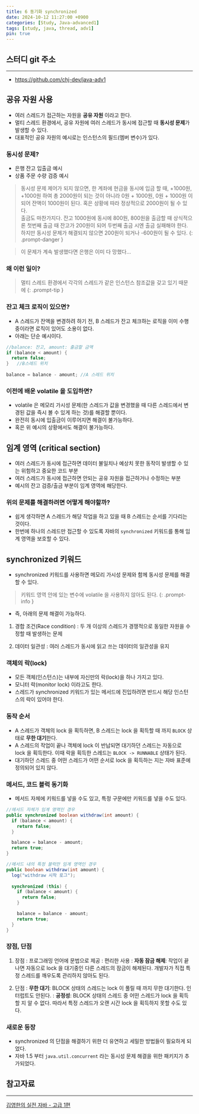 ```yaml
---
title: 6 동기화 synchronized
date: 2024-10-12 11:27:00 +0900
categories: [Study, Java-advanced1]
tags: [study, java, thread, adv1]
pin: true
---
```


## 스터디 git 주소
<hr />

- <https://github.com/chj-dev/java-adv1>

## 공유 자원 사용

- 여러 스레드가 접근하는 자원을 **공유 자원** 이라고 한다.
- 멀티 스레드 환경에서, 공유 자원에 여러 스레드가 동시에 접근할 때 **동시성 문제**가 발생할 수 있다.
- 대표적인 공유 자원의 예시로는 인스턴스의 필드(멤버 변수)가 있다.

### 동시성 문제?

- 은행 잔고 입출금 예시
- 상품 주문 수량 검증 예시

> 동시성 문제 제어가 되지 않으면, 한 계좌에 현금을 동시에 입금 할 때, +1000원, +1000원 하여 총 2000원이 되는 것이 아니라
> 0원 + 1000원, 0원 + 1000원 이 되어 잔액이 1000원이 된다. 혹은 상황에 따라 정상적으로 2000원이 될 수 있다.   
> 출금도 마찬가지다. 잔고 1000원에 동시에 800원, 800원을 출금할 때 
> 상식적으론 첫번째 출금 때 잔고가 200원이 되어 두번째 출금 시엔 출금 실패해야 한다.
> 하지만 동시성 문제가 해결되지 않으면 200원이 되거나 -600원이 될 수 있다.
{: .prompt-danger }

> 이 문제가 계속 발생했다면 은행은 이미 다 망했다...

### 왜 이런 일이?

> 멀티 스레드 환경에서 각각의 스레드가 같은 인스턴스 참조값을 갖고 있기 때문에
{: .prompt-tip }

### 잔고 체크 로직이 있으면?

- A 스레드가 잔액을 변경하려 하기 전, B 스레드가 잔고 체크하는 로직을 이미 수행 중이라면 로직이 있어도 소용이 없다.
- 아래는 단순 예시이다.

```java
//balance: 잔고, amount: 출금할 금액
if (balance < amount) {
  return false;
}   //B스레드 위치
    
balance = balance - amount; //A 스레드 위치
```

### 이전에 배운 volatile 을 도입하면?

- volatile 은 메모리 가시성 문제(한 스레드가 값을 변경했을 때 다른 스레드에서 변경된 값을 즉시 볼 수 있게 하는 것)를 해결할 뿐이다.
- 완전히 동시에 입출금이 이루어지면 해결이 불가능하다.
- 혹은 위 예시의 상황에서도 해결이 불가능하다.


## 임계 영역 (critical section)

- 여러 스레드가 동시에 접근하면 데이터 불일치나 예상치 못한 동작이 발생할 수 있는 위험하고 중요한 코드 부분
- 여러 스레드가 동시에 접근하면 안되는 공유 자원을 접근하거나 수정하는 부분
- 예시의 잔고 검증/출금 부분이 임계 영역에 해당한다.

### 위의 문제를 해결하려면 어떻게 해야할까?

- 쉽게 생각하면 A 스레드가 해당 작업을 하고 있을 때 B 스레드는 순서를 기다리는 것이다.
- 한번에 하나의 스레드만 접근할 수 있도록 자바의 `synchronized` 키워드를 통해 임계 영역을 보호할 수 있다.


## synchronized 키워드

- synchronized 키워드를 사용하면 메모리 가시성 문제와 함께 동시성 문제를 해결할 수 있다.

> 키워드 영역 안에 있는 변수에 volatile 을 사용하지 않아도 된다.
> {: .prompt-info }

   
- 즉, 아래의 문제 해결이 가능하다.

1. 경합 조건(Race condition)
: 두 개 이상의 스레드가 경쟁적으로 동일한 자원을 수정할 때 발생하는 문제

2. 데이터 일관성
: 여러 스레드가 동시에 읽고 쓰는 데이터의 일관성을 유지

### 객체의 락(lock)

- 모든 객체(인스턴스)는 내부에 자신만의 락(lock)을 하나 가지고 있다.
- 모니터 락(monitor lock) 이라고도 한다.
- 스레드가 synchronized 키워드가 있는 메서드에 진입하려면 반드시 해당 인스턴스의 락이 있어야 한다.

### 동작 순서

- A 스레드가 객체의 lock 을 획득하면, B 스레드는 lock 을 획득할 때 까지 `BLOCK` 상태로 **무한 대기**한다.
- A 스레드의 작업이 끝나 객체에 lock 이 반납되면 대기하던 스레드는 자동으로 lock 을 획득한다. 이때 락을 획득한 스레드는 `BLOCK -> RUNNABLE` 상태가 된다.
- 대기하던 스레드 중 어떤 스레드가 어떤 순서로 lock 을 획득하는 지는 자바 표준에 정의되어 있지 않다.

### 메서드, 코드 블럭 동기화

- 메서드 자체에 키워드를 넣을 수도 있고, 특정 구문에만 키워드를 넣을 수도 있다.

```java
//메서드 자체가 임계 영역인 경우
public synchronized boolean withdraw(int amount) {
  if (balance < amount) {
    return false;
  }

  balance = balance - amount;
  return true;
}
```

```java
//메서드 내의 특정 블럭만 임계 영역인 경우
public boolean withdraw(int amount) {
  log("withdraw 시작 로그");
  
  synchronized (this) {
    if (balance < amount) {
      return false;
    }

    balance = balance - amount;
    return true;
  }
}
```

### 장점, 단점

1. 장점
: 프로그래밍 언어에 문법으로 제공
: 편리한 사용
: **자동 잠금 해제**: 작업이 끝나면 자동으로 lock 을 대기중인 다른 스레드의 잠금이 해제된다. 
개발자가 직접 특정 스레드를 깨우도록 관리하지 않아도 된다.

2. 단점
: **무한 대기**: BLOCK 상태의 스레드는 lock 이 풀릴 때 까지 무한 대기한다. 인터럽트도 안된다.
: **공정성**: BLOCK 상태의 스레드 중 어떤 스레드가 lock 을 획득할 지 알 수 없다. 
따라서 특정 스레드가 오랜 시간 lock 을 획득하지 못할 수도 있다.

### 새로운 등장

- synchronized 의 단점을 해결하기 위한 더 유연하고 세밀한 방법들이 필요하게 되었다.
- 자바 1.5 부터 `java.util.concurrent` 라는 동시성 문제 해결을 위한 패키지가 추가되었다.


## 참고자료
<hr />

[김영한의 실전 자바 - 고급 1편](https://www.inflearn.com/course/%EA%B9%80%EC%98%81%ED%95%9C%EC%9D%98-%EC%8B%A4%EC%A0%84-%EC%9E%90%EB%B0%94-%EA%B3%A0%EA%B8%89-1/dashboard)
